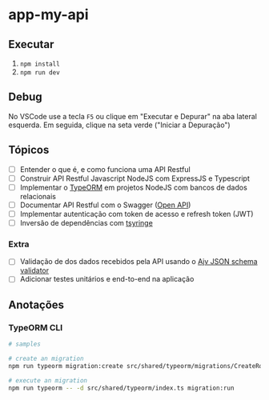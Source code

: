 # app-my-api

## Executar

1. `npm install`
2. `npm run dev`

## Debug

No VSCode use a tecla `F5` ou clique em "Executar e Depurar" na aba lateral esquerda. Em seguida, clique na seta verde ("Iniciar a Depuração")

## Tópicos

- [ ] Entender o que é, e como funciona uma API Restful
- [ ] Construir API Restful Javascript NodeJS com ExpressJS e Typescript
- [ ] Implementar o [TypeORM](https://typeorm.io/) em projetos NodeJS com bancos de dados relacionais
- [ ] Documentar API Restful com o Swagger ([Open API](https://github.com/OAI/OpenAPI-Specification/blob/main/versions/3.0.3.md))
- [ ] Implementar autenticação com token de acesso e refresh token (JWT)
- [ ] Inversão de dependências com [tsyringe](https://github.com/Microsoft/tsyringe#readme)

### Extra

- [ ] Validação de dos dados recebidos pela API usando o [Ajv JSON schema validator](https://ajv.js.org/)
- [ ] Adicionar testes unitários e end-to-end na aplicação

## Anotações

### TypeORM CLI

~~~bash
# samples

# create an migration
npm run typeorm migration:create src/shared/typeorm/migrations/CreateRolesTable

# execute an migration
npm run typeorm -- -d src/shared/typeorm/index.ts migration:run
~~~

